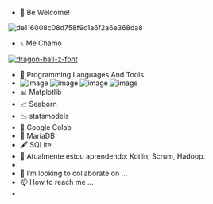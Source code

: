 - 🥰 Be Welcome!

![de116008c08d758f9c1a6f2a6e368da8](https://user-images.githubusercontent.com/89526250/131228176-e9958b57-4c05-4266-9616-a6f8f39c8261.gif)




- ⤵️ Me Chamo

<a href="https://fontmeme.com/dragon-ball-z-font/"><img src="https://fontmeme.com/permalink/210828/8906758efb671aaa9290343316f86e1c.png" alt="dragon-ball-z-font" border="0"></a>

- 🧰 Programming Languages And Tools
- ![image](https://user-images.githubusercontent.com/89526250/131229546-3425c6bc-10fe-47bf-afbd-88f6cb3df550.png)
![image](https://user-images.githubusercontent.com/89526250/131229550-0750e502-c8cf-4a42-ae57-87609cd2344c.png)
![image](https://user-images.githubusercontent.com/89526250/131229553-6eb1e2a6-5fd1-48b3-8713-9c640ae0b8c4.png)
![image](https://user-images.githubusercontent.com/89526250/131229587-1449279e-d106-4bd2-8189-6f259b886f87.png)
- 📊 Matplotlib
- 📈 Seaborn 
- 📉 statsmodels
- 📓 Google Colab
- 🐋 MariaDB
- 🖋️  SQLite
- 📖 Atualmente estou aprendendo: Kotlin, Scrum, Hadoop. 
- 
- 💞️ I’m looking to collaborate on ...
- 📫 How to reach me ...
- 
<!---
Gabrielasants7/Gabrielasants7 is a ✨ special ✨ repository because its `README.md` (this file) appears on your GitHub profile.
You can click the Preview link to take a look at your changes.



<a href="https://fontmeme.com/pt/fonte-de-grand-theft-auto/"><img src="https://fontmeme.com/permalink/210825/9c09194da4e477464753b91e61429abe.png" alt="fonte-de-grand-theft-auto" border="0"></a>
